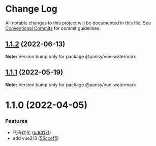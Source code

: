 # Change Log

All notable changes to this project will be documented in this file.
See [Conventional Commits](https://conventionalcommits.org) for commit guidelines.

## [1.1.2](https://github.com/pansyjs/watermark/compare/@pansy/vue-watermark@1.1.1...@pansy/vue-watermark@1.1.2) (2022-06-13)

**Note:** Version bump only for package @pansy/vue-watermark





## [1.1.1](https://github.com/pansyjs/watermark/compare/@pansy/vue-watermark@1.1.0...@pansy/vue-watermark@1.1.1) (2022-05-19)

**Note:** Version bump only for package @pansy/vue-watermark





# 1.1.0 (2022-04-05)


### Features

* 代码优化 ([bd6f17f](https://github.com/pansyjs/watermark/commit/bd6f17f48f2ad8cef97c10b8689767f1922c2e6b))
* add vue2/3 ([56ccef5](https://github.com/pansyjs/watermark/commit/56ccef58c7761e17575ea8c807ae4f6db6cb106a))
